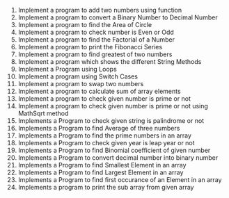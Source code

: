 1. Implement a program to add two numbers using function
2. Implement a program to convert a Binary Number to Decimal Number
3. Implement a program to find the Area of Circle
4. Implement a program to check number is Even or Odd
5. Implement a program to find the Factorial of a Number
6. Implement a program to print the Fibonacci Series
7. Implement a program to find greatest of two numbers
8. Implement a program which shows the different String Methods
9. Implement a Program using Loops
10. Implement a program using Switch Cases
11. Implement a program to swap two numbers
12. Implement a program to calculate sum of array elements
13. Implement a program to check given number is prime or not
14. Implement a program to check given number is prime or not using MathSqrt method
15. Implements a Program to check given string is palindrome or not
16. Implements a Program to find Average of three numbers
17. Implements a Program to find the prime numbers in an array
18. Implements a Program to check given year is leap year or not
19. Implements a Program to find Binomial coefficient of given number
20. Implements a Program to convert decimal number into binary number
21. Implements a Program to find Smallest Element in an array
22. Implements a Program to find Largest Element in an array
23. Implements a Program to find first occurance of an Element in an array
24. Implements a program to print the sub array from given array
   
